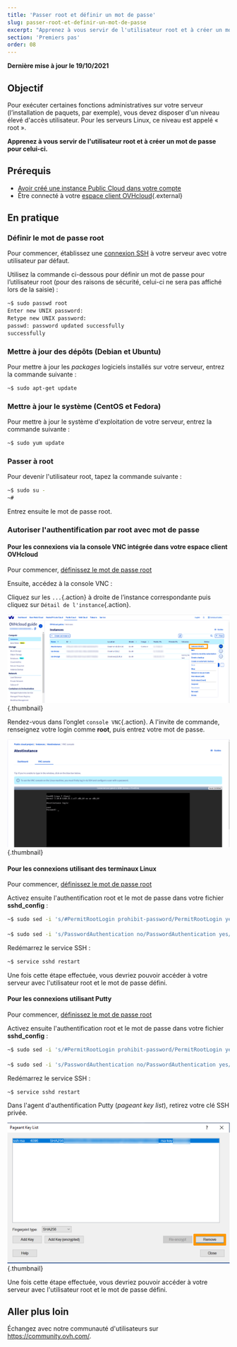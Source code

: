 ```yaml
---
title: 'Passer root et définir un mot de passe'
slug: passer-root-et-definir-un-mot-de-passe
excerpt: "Apprenez à vous servir de l'utilisateur root et à créer un mot de passe pour celui-ci"
section: 'Premiers pas'
order: 08
---
```


**Dernière mise à jour le 19/10/2021**

## Objectif

Pour exécuter certaines fonctions administratives sur votre serveur (l’installation de paquets, par exemple), vous devez disposer d'un niveau élevé d'accès utilisateur. Pour les serveurs Linux, ce niveau est appelé « root ».

**Apprenez à vous servir de l'utilisateur root et à créer un mot de passe pour celui-ci.**

## Prérequis

* [Avoir créé une instance Public Cloud dans votre compte](https://docs.ovh.com/ca/fr/public-cloud/premiers-pas-instance-public-cloud/#etape-3-creer-une-instance)
* Être connecté à votre [espace client OVHcloud](https://ca.ovh.com/auth/?action=gotomanager&from=https://www.ovh.com/ca/fr/&ovhSubsidiary=qc){.external}

## En pratique

### Définir le mot de passe root <a name="settingtherootpassword"></a>

Pour commencer, établissez une [connexion SSH](https://docs.ovh.com/ca/fr/public-cloud/premiers-pas-instance-public-cloud/#etape-4-connexion-a-votre-instance) à votre serveur avec votre utilisateur par défaut.

Utilisez la commande ci-dessous pour définir un mot de passe pour l’utilisateur root (pour des raisons de sécurité, celui-ci ne sera pas affiché lors de la saisie) :

```bash
~$ sudo passwd root
Enter new UNIX password:
Retype new UNIX password:
passwd: password updated successfully 
successfully
```

### Mettre à jour des dépôts (Debian et Ubuntu)

Pour mettre à jour les *packages* logiciels installés sur votre serveur, entrez la commande suivante :

```bash
~$ sudo apt-get update
```

### Mettre à jour le système (CentOS et Fedora)

Pour mettre à jour le système d'exploitation de votre serveur, entrez la commande suivante :

```bash
~$ sudo yum update
```

### Passer à root

Pour devenir l'utilisateur root, tapez la commande suivante :

```bash
~$ sudo su -
~#
```

Entrez ensuite le mot de passe root.

### Autoriser l'authentification par root avec mot de passe

#### Pour les connexions via la console VNC intégrée dans votre espace client OVHcloud

Pour commencer, [définissez le mot de passe root](#settingtherootpassword)

Ensuite, accédez à la console VNC :

Cliquez sur les `...`{.action} à droite de l’instance correspondante puis cliquez sur `Détail de l'instance`{.action}. 

![access instance](images/instancedetails.png){.thumbnail}

Rendez-vous dans l’onglet `console VNC`{.action}. A l'invite de commande, renseignez votre login comme **root**, puis entrez votre mot de passe.

![vnc](images/vnc.png){.thumbnail}

#### Pour les connexions utilisant des terminaux Linux

Pour commencer, [définissez le mot de passe root](#settingtherootpassword)

Activez ensuite l'authentification root et le mot de passe dans votre fichier **sshd_config** :

```bash
~$ sudo sed -i 's/#PermitRootLogin prohibit-password/PermitRootLogin yes/g' /etc/ssh/sshd_config

~$ sudo sed -i 's/PasswordAuthentication no/PasswordAuthentication yes/g' /etc/ssh/sshd_config
```

Redémarrez le service SSH :

```bash
~$ service sshd restart
```

Une fois cette étape effectuée, vous devriez pouvoir accéder à votre serveur avec l'utilisateur root et le mot de passe défini.

#### Pour les connexions utilisant Putty

Pour commencer, [définissez le mot de passe root](#settingtherootpassword)

Activez ensuite l'authentification root et le mot de passe dans votre fichier **sshd_config** :

```bash
~$ sudo sed -i 's/#PermitRootLogin prohibit-password/PermitRootLogin yes/g' /etc/ssh/sshd_config

~$ sudo sed -i 's/PasswordAuthentication no/PasswordAuthentication yes/g' /etc/ssh/sshd_config
```

Redémarrez le service SSH :

```bash
~$ service sshd restart
```

Dans l'agent d'authentification Putty (*pageant key list*), retirez votre clé SSH privée.

![Supprimer la clé privée](images/pageantkeylist.png){.thumbnail}

Une fois cette étape effectuée, vous devriez pouvoir accéder à votre serveur avec l'utilisateur root et le mot de passe défini.

## Aller plus loin

Échangez avec notre communauté d'utilisateurs sur <https://community.ovh.com/>.
